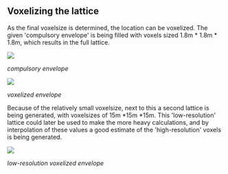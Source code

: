 ## Voxelizing the lattice
As the final voxelsize is determined, the location can be voxelized. The given 'compulsory envelope' is being filled with voxels sized 1.8m * 1.8m * 1.8m, which results in the full lattice. 

<img src="https://cdn.discordapp.com/attachments/784009094474366977/803578469933252658/mesh.png">

*compulsory envelope*

<img src="https://cdn.discordapp.com/attachments/784009094474366977/803578468969086976/ful_lowres_lattice.png">

*voxelized envelope* 



Because of the relatively small voxelsize, next to this a second lattice is being generated, with voxelsizes of 15m *15m *15m. This 'low-resolution' lattice could later be used to make the more heavy calculations, and by interpolation of these values a good estimate of the 'high-resolution' voxels is being generated.  

<img src="https://cdn.discordapp.com/attachments/784009094474366977/803578466447786074/ful_lattice.png">

*low-resolution voxelized envelope*
